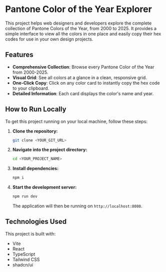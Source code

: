 
# Pantone Color of the Year Explorer

This project helps web designers and developers explore the complete collection of Pantone Colors of the Year, from 2000 to 2025. It provides a simple interface to view all the colors in one place and easily copy their hex codes for use in your own design projects.

## Features

- **Comprehensive Collection**: Browse every Pantone Color of the Year from 2000-2025.
- **Visual Grid**: See all colors at a glance in a clean, responsive grid.
- **One-Click Copy**: Click on any color card to instantly copy the hex code to your clipboard.
- **Detailed Information**: Each card displays the color's name and year.

## How to Run Locally

To get this project running on your local machine, follow these steps:

1.  **Clone the repository:**
    ```sh
    git clone <YOUR_GIT_URL>
    ```
2.  **Navigate into the project directory:**
    ```sh
    cd <YOUR_PROJECT_NAME>
    ```
3.  **Install dependencies:**
    ```sh
    npm i
    ```
4.  **Start the development server:**
    ```sh
    npm run dev
    ```
    The application will then be running on `http://localhost:8080`.

## Technologies Used

This project is built with:

- Vite
- React
- TypeScript
- Tailwind CSS
- shadcn/ui

